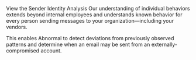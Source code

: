View the Sender Identity Analysis
Our understanding of individual behaviors extends beyond internal employees and understands known behavior for every person sending messages to your organization—including your vendors.

This enables Abnormal to detect deviations from previously observed patterns and determine when an email may be sent from an externally-compromised account.